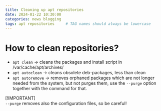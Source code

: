 ```yaml
---
title: Cleaning up apt repositories   
date: 2024-01-22 10:30:00 
categories: news blogging 
tags: apt repositories     # TAG names should always be lowercase
---
```


# How to clean repositories?
- `apt clean` → cleans the packages and install script in /var/cache/apt/archives/
- `apt autoclean` → cleans obsolete deb-packages, less than clean
- `apt autoremove` → removes orphaned packages which are not longer needed from the system, but not purges them, use the `--purge` option together with the command for that.

[!IMPORTANT]  
`--purge` removes also the configuration files, so be careful!
